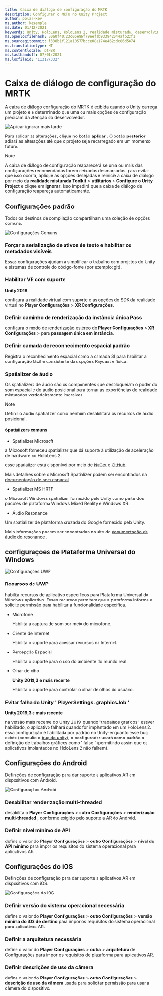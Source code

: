 ```yaml
---
title: Caixa de diálogo de configuração do MRTK
description: Configurar o MRTK no Unity Project
author: polar-kev
ms.author: kesemple
ms.date: 01/12/2021
keywords: Unity, HoloLens, HoloLens 2, realidade misturada, desenvolvimento, MRTK, Unity
ms.openlocfilehash: 50a0f40723c05e96f79eefab933942044afb22f1
ms.sourcegitcommit: f338b1f121a10577bcce08a174e462cdc86d5874
ms.translationtype: MT
ms.contentlocale: pt-BR
ms.lasthandoff: 07/01/2021
ms.locfileid: "113177332"
---
```

# <a name="mrtk-configuration-dialog"></a>Caixa de diálogo de configuração do MRTK

A caixa de diálogo configuração do MRTK é exibida quando o Unity carrega um projeto e é determinado que uma ou mais opções de configuração precisam da atenção do desenvolvedor.

![Aplicar ignorar mais tarde](../features/images/configuration-dialog/ConfigurationDialogHeader.png)

Para aplicar as alterações, clique no botão **aplicar** . O botão **posterior** adiará as alterações até que o projeto seja recarregado em um momento futuro.

> [!NOTE]
> A caixa de diálogo de configuração reaparecerá se uma ou mais das configurações recomendadas forem deixadas desmarcadas. para evitar que isso ocorra, aplique as opções desejadas e reinicie a caixa de diálogo por meio da **realidade misturada Toolkit**  >  **utilitários**  >  **Configure o Unity Project** e clique em **ignorar**. Isso impedirá que a caixa de diálogo de configuração reapareça automaticamente.

## <a name="common-settings"></a>Configurações padrão

Todos os destinos de compilação compartilham uma coleção de opções comuns.

![Configurações Comuns](../features/images/configuration-dialog/ConfigurationDialogCommonSettings.png)

### <a name="force-text-asset-serialization-and-enable-visible-meta-files"></a>Forçar a serialização de ativos de texto e habilitar os metadados visíveis

Essas configurações ajudam a simplificar o trabalho com projetos do Unity e sistemas de controle do código-fonte (por exemplo: git).

### <a name="enable-vr-supported"></a>Habilitar VR com suporte

**Unity 2018**

configura a realidade virtual com suporte e as opções do SDK da realidade virtual no **Player Configurações**  >  **XR Configurações**.

### <a name="set-single-pass-instanced-rendering-path"></a>Definir caminho de renderização da instância única Pass

configura o modo de renderização estéreo do **Player Configurações**  >  **XR Configurações**  >   para **passagem única em instância**.

### <a name="set-default-spatial-awareness-layer"></a>Definir camada de reconhecimento espacial padrão

Registra o reconhecimento espacial como a camada 31 para habilitar a configuração fácil e consistente das opções Raycast e física.

### <a name="audio-spatializer"></a>Spatializer de áudio

Os spatializers de áudio são os componentes que desbloqueiam o poder do som espacial e do áudio posicional para tornar as experiências de realidade misturadas verdadeiramente imersivas.

> [!NOTE]
> Definir o áudio spatializer como nenhum desabilitará os recursos de áudio posicional.

#### <a name="common-spatializers"></a>Spatializers comuns

- Spatializer Microsoft

a Microsoft forneceu spatializer que dá suporte à utilização de aceleração de hardware no HoloLens 2.

esse spatializer está disponível por meio de [NuGet](https://www.nuget.org/packages/Microsoft.SpatialAudio.Spatializer.Unity/) e [GitHub](https://github.com/microsoft/spatialaudio-unity).

Mais detalhes sobre o Microsoft Spatializer podem ser encontrados na [documentação de som espacial](/windows/mixed-reality/spatial-sound-in-unity).

- Spatializer MS HRTF

o Microsoft Windows spatializer fornecido pelo Unity como parte dos pacotes de plataforma Windows Mixed Reality e Windows XR.

- Áudio Resonance

Um spatializer de plataforma cruzada do Google fornecido pelo Unity.

Mais informações podem ser encontradas no site de [documentação de áudio do resonance](https://resonance-audio.github.io/resonance-audio/develop/unity/getting-started) .

## <a name="universal-windows-platform-settings"></a>configurações de Plataforma Universal do Windows

![Configurações UWP](../features/images/configuration-dialog/ConfigurationDialogUWPSettings.png)

### <a name="uwp-capabilities"></a>Recursos de UWP

habilita recursos de aplicativo específicos para Plataforma Universal do Windows aplicativo. Esses recursos permitem que a plataforma informe e solicite permissão para habilitar a funcionalidade específica.

- Microfone

  Habilita a captura de som por meio do microfone.

- Cliente de Internet

  Habilita o suporte para acessar recursos na Internet.

- Percepção Espacial

  Habilita o suporte para o uso do ambiente do mundo real.

- Olhar de olho

  **Unity 2019,3 e mais recente**

  Habilita o suporte para controlar o olhar de olhos do usuário.

### <a name="avoid-unity-playersettingsgraphicsjob-crash"></a>Evitar falha do Unity ' PlayerSettings. graphicsJob '

**Unity 2019,3 e mais recente**

na versão mais recente do Unity 2019, quando "trabalhos gráficos" estiver habilitado, o aplicativo falhará quando for implantado em um HoloLens 2.
essa configuração é habilitada por padrão no Unity-enquanto esse bug existe (consulte o [bug do unity](https://issuetracker.unity3d.com/issues/enabling-graphics-jobs-in-2019-dot-3-x-results-in-a-crash-or-nothing-rendering-on-hololens-2)), o configurador usará como padrão a definição de trabalhos gráficos como ' false ' (permitindo assim que os aplicativos implantados no HoloLens 2 não falhem).

## <a name="android-settings"></a>Configurações do Android

Definições de configuração para dar suporte a aplicativos AR em dispositivos com Android.

![Configurações Android](../features/images/configuration-dialog/ConfigurationDialogAndroidSettings.png)

### <a name="disable-multi-threaded-rendering"></a>Desabilitar renderização multi-threaded

desabilita o **Player Configurações**  >  **outro Configurações**  >  **renderização multi-threaded** , conforme exigido pelo suporte a AR do Android.

### <a name="set-minimum-api-level"></a>Definir nível mínimo de API

define o valor do **Player Configurações**  >  **outro Configurações**  >  **nível de API mínimo** para impor os requisitos do sistema operacional para aplicativos AR.

## <a name="ios-settings"></a>Configurações do iOS

Definições de configuração para dar suporte a aplicativos AR em dispositivos com iOS.

![Configurações do iOS](../features/images/configuration-dialog/ConfigurationDialogiOSSettings.png)

### <a name="set-required-os-version"></a>Definir versão do sistema operacional necessária

define o valor do **Player Configurações**  >  **outro Configurações**  >  **versão mínima do iOS de destino** para impor os requisitos do sistema operacional para aplicativos AR.

### <a name="set-required-architecture"></a>Definir a arquitetura necessária

define o valor do **Player Configurações**  >  **outra**  >  **arquitetura** de Configurações para impor os requisitos de plataforma para aplicativos AR.

### <a name="set-camera-usage-descriptions"></a>Definir descrições de uso da câmera

define o valor do **Player Configurações**  >  **outro Configurações**  >  **descrição de uso da câmera** usada para solicitar permissão para usar a câmera do dispositivo.
